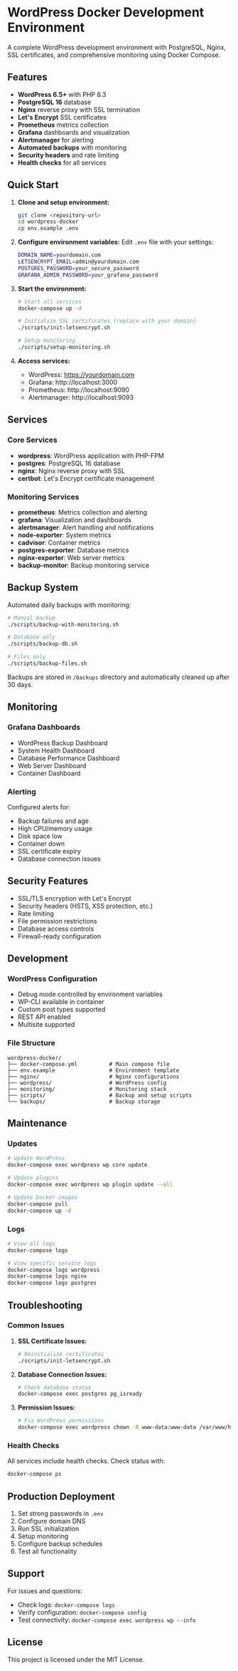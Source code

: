 # WordPress Docker Development Environment

A complete WordPress development environment with PostgreSQL, Nginx, SSL certificates, and comprehensive monitoring using Docker Compose.

## Features

- **WordPress 6.5+** with PHP 8.3
- **PostgreSQL 16** database
- **Nginx** reverse proxy with SSL termination
- **Let's Encrypt** SSL certificates
- **Prometheus** metrics collection
- **Grafana** dashboards and visualization
- **Alertmanager** for alerting
- **Automated backups** with monitoring
- **Security headers** and rate limiting
- **Health checks** for all services

## Quick Start

1. **Clone and setup environment:**
   ```bash
   git clone <repository-url>
   cd wordpress-docker
   cp env.example .env
   ```

2. **Configure environment variables:**
   Edit `.env` file with your settings:
   ```bash
   DOMAIN_NAME=yourdomain.com
   LETSENCRYPT_EMAIL=admin@yourdomain.com
   POSTGRES_PASSWORD=your_secure_password
   GRAFANA_ADMIN_PASSWORD=your_grafana_password
   ```

3. **Start the environment:**
   ```bash
   # Start all services
   docker-compose up -d
   
   # Initialize SSL certificates (replace with your domain)
   ./scripts/init-letsencrypt.sh
   
   # Setup monitoring
   ./scripts/setup-monitoring.sh
   ```

4. **Access services:**
   - WordPress: https://yourdomain.com
   - Grafana: http://localhost:3000
   - Prometheus: http://localhost:9090
   - Alertmanager: http://localhost:9093

## Services

### Core Services
- **wordpress**: WordPress application with PHP-FPM
- **postgres**: PostgreSQL 16 database
- **nginx**: Nginx reverse proxy with SSL
- **certbot**: Let's Encrypt certificate management

### Monitoring Services
- **prometheus**: Metrics collection and alerting
- **grafana**: Visualization and dashboards
- **alertmanager**: Alert handling and notifications
- **node-exporter**: System metrics
- **cadvisor**: Container metrics
- **postgres-exporter**: Database metrics
- **nginx-exporter**: Web server metrics
- **backup-monitor**: Backup monitoring service

## Backup System

Automated daily backups with monitoring:

```bash
# Manual backup
./scripts/backup-with-monitoring.sh

# Database only
./scripts/backup-db.sh

# Files only
./scripts/backup-files.sh
```

Backups are stored in `/backups` directory and automatically cleaned up after 30 days.

## Monitoring

### Grafana Dashboards
- WordPress Backup Dashboard
- System Health Dashboard
- Database Performance Dashboard
- Web Server Dashboard
- Container Dashboard

### Alerting
Configured alerts for:
- Backup failures and age
- High CPU/memory usage
- Disk space low
- Container down
- SSL certificate expiry
- Database connection issues

## Security Features

- SSL/TLS encryption with Let's Encrypt
- Security headers (HSTS, XSS protection, etc.)
- Rate limiting
- File permission restrictions
- Database access controls
- Firewall-ready configuration

## Development

### WordPress Configuration
- Debug mode controlled by environment variables
- WP-CLI available in container
- Custom post types supported
- REST API enabled
- Multisite supported

### File Structure
```
wordpress-docker/
├── docker-compose.yml          # Main compose file
├── env.example                 # Environment template
├── nginx/                      # Nginx configurations
├── wordpress/                  # WordPress config
├── monitoring/                 # Monitoring stack
├── scripts/                    # Backup and setup scripts
└── backups/                    # Backup storage
```

## Maintenance

### Updates
```bash
# Update WordPress
docker-compose exec wordpress wp core update

# Update plugins
docker-compose exec wordpress wp plugin update --all

# Update Docker images
docker-compose pull
docker-compose up -d
```

### Logs
```bash
# View all logs
docker-compose logs

# View specific service logs
docker-compose logs wordpress
docker-compose logs nginx
docker-compose logs postgres
```

## Troubleshooting

### Common Issues

1. **SSL Certificate Issues:**
   ```bash
   # Reinitialize certificates
   ./scripts/init-letsencrypt.sh
   ```

2. **Database Connection Issues:**
   ```bash
   # Check database status
   docker-compose exec postgres pg_isready
   ```

3. **Permission Issues:**
   ```bash
   # Fix WordPress permissions
   docker-compose exec wordpress chown -R www-data:www-data /var/www/html
   ```

### Health Checks
All services include health checks. Check status with:
```bash
docker-compose ps
```

## Production Deployment

1. Set strong passwords in `.env`
2. Configure domain DNS
3. Run SSL initialization
4. Setup monitoring
5. Configure backup schedules
6. Test all functionality

## Support

For issues and questions:
- Check logs: `docker-compose logs`
- Verify configuration: `docker-compose config`
- Test connectivity: `docker-compose exec wordpress wp --info`

## License

This project is licensed under the MIT License.
